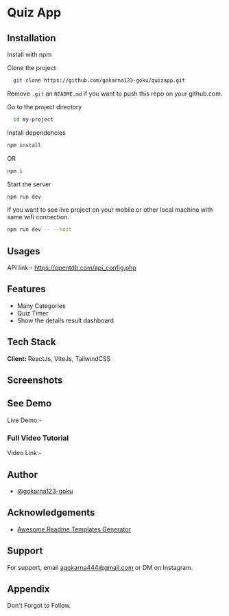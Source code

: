 
# Quiz App


## Installation

Install with npm

Clone the project

```bash
  git clone https://github.com/gokarna123-goku/quizapp.git
```

Remove `.git` an `README.md` if you want to push this repo on your github.com.

Go to the project directory

``` bash
  cd my-project
```

Install dependencies

``` bash
npm install
```
OR 

```bash
npm i
```

Start the server

``` bash
npm run dev
```

If you want to see live project on your mobile or other local machine with same wifi connection.

```bash
npm run dev -- --host
```


## Usages

API link:- https://opentdb.com/api_config.php 


## Features

- Many Categories
- Quiz Timer
- Show the details result dashboard


## Tech Stack

**Client:** ReactJs, ViteJs, TailwindCSS


## Screenshots





## See Demo

Live Demo:- 


### Full Video Tutorial
Video Link:- 


## Author

- [@gokarna123-goku](https://github.com/gokarna123-goku)



## Acknowledgements

 - [Awesome Readme Templates Generator](https://readme.so/)


## Support

For support, email agokarna444@gmail.com or DM on Instagram.


## Appendix

Don't Forgot to Follow.






 
